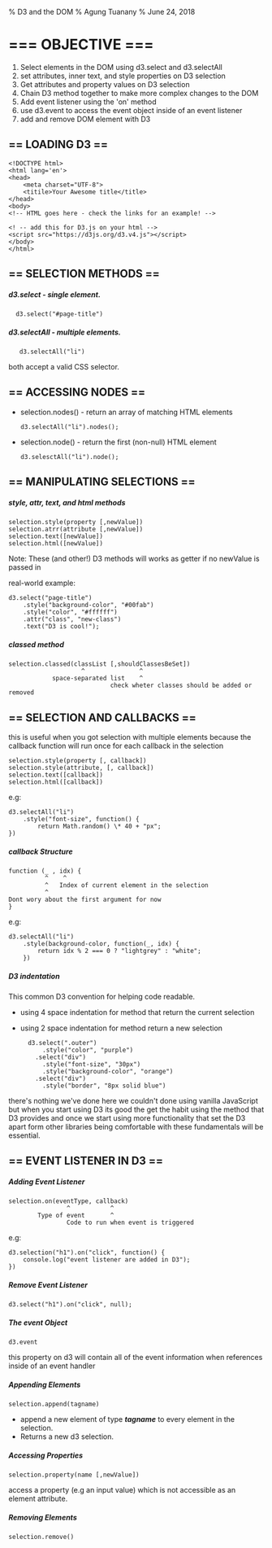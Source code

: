 % D3 and the DOM
% Agung Tuanany
% June 24, 2018

# === OBJECTIVE ===

1.  Select elements in the DOM using d3.select and d3.selectAll
2.  set attributes, inner text, and style properties on D3 selection
3.  Get attributes and property values on D3 selection
4.  Chain D3 method together to make more complex changes to the DOM
5.  Add event listener using the 'on' method
6.  use d3.event to access the event object inside of an event listener
7.  add and remove DOM element with D3

## == LOADING D3 ==

    <!DOCTYPE html>
    <html lang='en'>
    <head>
        <meta charset="UTF-8">
        <titile>Your Awesome title</title>
    </head>
    <body>
    <!-- HTML goes here - check the links for an example! -->

    <! -- add this for D3.js on your html -->
    <script src="https://d3js.org/d3.v4.js"></script>
    </body>
    </html>

## == SELECTION METHODS ==

##### d3.select - single element.

      d3.select("#page-title")

##### d3.selectAll - multiple elements.

       d3.selectAll("li")

both accept a valid CSS selector.

## == ACCESSING NODES ==

- selection.nodes() - return an array of matching HTML elements

      d3.selectAll("li").nodes();

- selection.node() - return the first (non-null) HTML element

      d3.selesctAll("li").node();

## == MANIPULATING SELECTIONS ==

##### style, attr, text, and html methods

    selection.style(property [,newValue])
    selection.atrr(attribute [,newValue])
    selection.text([newValue])
    selection.html([newValue])

Note: These (and other!) D3 methods will works as getter if no newValue is passed
in

real-world example:

    d3.select("page-title")
        .style("background-color", "#00fab")
        .style("color", "#ffffff")
        .attr("class", "new-class")
        .text("D3 is cool!");

##### classed method

    selection.classed(classList [,shouldClassesBeSet])
                        ^               ^
                space-separated list    ^
                                check wheter classes should be added or removed

## == SELECTION AND CALLBACKS ==

this is useful when you got selection with multiple elements because the
callback function will run once for each callback in the selection

    selection.style(property [, callback])
    selection.style(attribute, [, callback])
    selection.text([callback])
    selection.html([callback])

e.g:

    d3.selectAll("li")
        .style("font-size", function() {
            return Math.random() \* 40 + "px";
    })

##### callback Structure

    function (_ , idx) {
              ^    ^
              ^   Index of current element in the selection
              ^
    Dont wory about the first argument for now
    }

e.g:

    d3.selectAll("li")
        .style(background-color, function(_, idx) {
            return idx % 2 === 0 ? "lightgrey" : "white";
        })

##### D3 indentation

This common D3 convention for helping code readable.

- using 4 space indentation for method that return the current selection
- using 2 space indentation for method return a new selection

        d3.select(".outer")
            .style("color", "purple")
          .select("div")
            .style("font-size", "30px")
            .style("background-color", "orange")
          .select("div")
            .style("border", "8px solid blue")

there's nothing we've done here we couldn't done using vanilla JavaScript but
when you start using D3 its good the get the habit using the method that D3
provides and once we start using more functionality that set the D3 apart form
other libraries being comfortable with these fundamentals will be essential.

## == EVENT LISTENER IN D3 ==

##### Adding Event Listener

    selection.on(eventType, callback)
                    ^           ^
            Type of event       ^
                    Code to run when event is triggered

e.g:

    d3.selection("h1").on("click", function() {
        console.log("event listener are added in D3");
    })

##### Remove Event Listener

    d3.select("h1").on("click", null);

##### The event Object

    d3.event

this property on d3 will contain all of the event information when references inside of an event handler

##### Appending Elements

    selection.append(tagname)

- append a new element of type **_tagname_** to every element in the selection.
- Returns a new d3 selection.

##### Accessing Properties

    selection.property(name [,newValue])

access a property (e.g an input value) which is not accessible as an element
attribute.

##### Removing Elements

    selection.remove()
